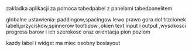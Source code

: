 zakladka aplikacji za pomoca tabedpabel z panelami tabedpanelitem


globalne ustawienia:
paddingow,spacingow lewo prawo gora dol
trzcionek labeli,przyciskow,spinnerow tooltipow ,okien text input i output
,wysokosci progress barow i ich szerokosc oraz orientacja pion poziom

kazdy label i widget ma miec osobny boxlayout
